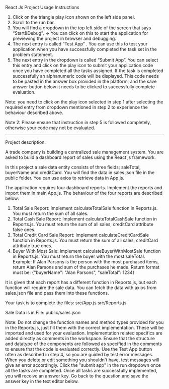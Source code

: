 React Js Project Usage Instructions

1. Click on the triangle play icon shown on the left side panel.
2. Scroll to the run bar.
3. You will find a dropdown in the top left side of the screen that says “Start&Debug”. -> You can click on this to start the application for previewing the project in browser and debugging.
4. The next entry is called “Test App” . You can use this to test your application when you have successfully completed the task set in the problem statement.
5. The next entry in the dropdown is called “Submit App”. You can select this entry and click on the play icon to submit your application code once you have completed all the tasks assigned.
   If the task is completed successfully an alphanumeric code will be displayed. This code needs to be pasted in the answer box provided in the platform,
   and the save answer button below it needs to be clicked to successfully complete evaluation.

Note: you need to click on the play icon selected in step 1 after selecting the required entry from dropdown mentioned in step 2 to experience the behaviour described above.

Note 2: Please ensure that instruction in step 5 is followed completely, otherwise your code may not be evaluated.

-----

Project description:

A trade company is building a centralized sale management system. You are asked to build a dashboard report of sales using the React js framework.

In this project a sale data entity consists of three fields; saleTotal, buyerName and creditCard. You will find the data in sales.json file in the public folder. You can use axios to retrieve data in App.js.

The application requires four dashboard reports. Implement the reports and import them in main App.js.  The behaviour of the four reports are described below:

1. Total Sale Report: Implement calculateTotalSale function in Reports.js. You must return the sum of all sales.
2. Total Cash Sale Report: Implement calculateTotalCashSale function in Reports.js. You must return the sum of all sales, creditCard attribute false ones.
3. Total Credit Card Sale Report: Implement calculateCreditCardSale function in Reports.js. You must return the sum of all sales, creditCard attribute true ones.
4. Buyer With Most Sale: Implement calculateBuyerWithMostSale function in Reports.js. You must return the buyer with the most saleTotal. Example: If
Alan Parsons is the person with the most purchased items, return Alan Parsons and sum of the purchases he made. Return format must be: {"buyerName": "Alan Parsons", "saleTotal": 1234}
   
It is given that each report has a different function in Reports.js, but each function will require the sale data. You can fetch the data with axios from sales.json file and pass them into these functions.

Your task is to complete the files:
src/App.js
src/Reports.js

Sale Data is in File:
public/sales.json

Note:
Do not change the function names and method types provided for you in the Reports.js, just fill them with the correct implementation. These will be imported and used for your evaluation.
Implementation related specifics are added directly as comments in the workspace.
Ensure that the structure and datatype of the components are followed as specified in the comments to ensure that the code is evaluated correctly.
Use the Test App button often as described in step 4, so you are guided by test error messages.
When you delete or edit something you shouldn't have, test messages will give an error accordingly.
Click the "submit app" in the run dropdown once all the tasks are completed. Once all tasks are successfully implemented, you will receive an answer key. Go back to the question and save the answer key in the text editor below.


